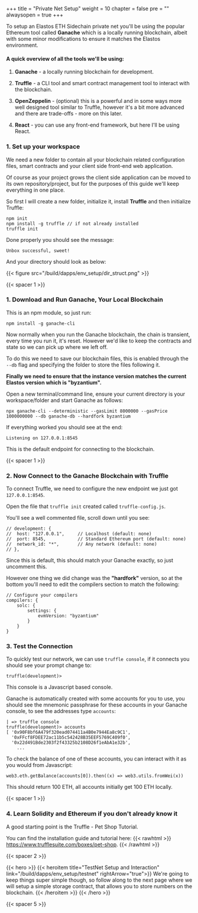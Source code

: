 +++
title = "Private Net Setup"
weight = 10
chapter = false
pre = ""
alwaysopen = true
+++

To setup an Elastos ETH Sidechain private net you'll be using the popular Ethereum tool called **Ganache**
which is a locally running blockchain, albeit with some minor modifications to ensure it matches the Elastos environment.

#### A quick overview of all the tools we'll be using:

1. **Ganache** - a locally running blockchain for development.

2. **Truffle** - a CLI tool and smart contract management tool to interact with the blockchain.

3. **OpenZeppelin** - (optional) this is a powerful and in some ways more well designed tool similar to Truffle, however it's a bit more advanced and there are trade-offs - more on this later.

4. **React** - you can use any front-end framework, but here I'll be using React.

### 1. Set up your workspace

We need a new folder to contain all your blockchain related configuration files, smart contracts
and your client side front-end web application.

Of course as your project grows the client side application can be moved to its own repository/project, but
for the purposes of this guide we'll keep everything in one place. 

So first I will create a new folder, initialize it, install **Truffle** and then initialize Truffle:

```
npm init
npm install -g truffle // if not already installed
truffle init
```

Done properly you should see the message: 

```
Unbox successful, sweet!
```

And your directory should look as below:

{{< figure src="/build/dapps/env_setup/dir_struct.png" >}}

{{< spacer 1 >}}

### 1. Download and Run Ganache, Your Local Blockchain

This is an npm module, so just run: 

```
npm install -g ganache-cli
```

Now normally when you run the Ganache blockchain, the chain is transient, every time you run it, it's reset. However
we'd like to keep the contracts and state so we can pick up where we left off. 

To do this we need to save our blockchain files, this is enabled through the `--db` flag and specifying the folder to 
store the files following it.

**Finally we need to ensure that the instance version matches the current Elastos version which is "byzantium".**

Open a new terminal/command line, ensure your current directory is your workspace/folder and start Ganache as follows:

```
npx ganache-cli --deterministic --gasLimit 8000000 --gasPrice 1000000000 --db ganache-db --hardfork byzantium
```

If everything worked you should see at the end:

```
Listening on 127.0.0.1:8545
```

This is the default endpoint for connecting to the blockchain.

{{< spacer 1 >}}

### 2. Now Connect to the Ganache Blockchain with Truffle 

To connect Truffle, we need to configure the new endpoint we just got `127.0.0.1:8545`. 

Open the file that `truffle init` created called `truffle-config.js`.

You'll see a well commented file, scroll down until you see:

```
// development: {
//  host: "127.0.0.1",     // Localhost (default: none)
//  port: 8545,            // Standard Ethereum port (default: none)
//  network_id: "*",       // Any network (default: none)
// },
```

Since this is default, this should match your Ganache exactly, so just uncomment this.

However one thing we did change was the **"hardfork"** version, so at the bottom you'll need to edit the compilers section to 
match the following:

```
// Configure your compilers
compilers: {
    solc: {
        settings: {
            evmVersion: "byzantium"
        }
    }
}
```

### 3. Test the Connection

To quickly test our network, we can use `truffle console`, if it connects you should see your prompt change to:

```
truffle(development)>
```

This console is a Javascript based console.

Ganache is automatically created with some accounts for you to use, you should see the mnemonic passphrase for these accounts 
in your Ganache console, to see the addresses type `accounts`:

```
| => truffle console
truffle(development)> accounts
[ '0x90F8bf6A479f320ead074411a4B0e7944Ea8c9C1',
  '0xFFcf8FDEE72ac11b5c542428B35EEF5769C409f0',
  '0x22d491Bde2303f2f43325b2108D26f1eAbA1e32b',
    ...
```

To check the balance of one of these accounts, you can interact with it as you would from Javascript:

```
web3.eth.getBalance(accounts[0]).then((x) => web3.utils.fromWei(x))
```

This should return 100 ETH, all accounts initially get 100 ETH locally.

{{< spacer 1 >}}

### 4. Learn Solidity and Ethereum if you don't already know it

A good starting point is the Truffle - Pet Shop Tutorial. 

You can find the installation guide and tutorial here: 
{{< rawhtml >}}
<a href="https://www.trufflesuite.com/boxes/pet-shop" target="_blank" onclick="event.stopPropagation();">https://www.trufflesuite.com/boxes/pet-shop</a>.
{{< /rawhtml >}}


{{< spacer 2 >}}

{{< hero >}}
    {{< heroitem title="TestNet Setup and Interaction" link="/build/dapps/env_setup/testnet" rightArrow="true">}}
        We're going to keep things super simple though, so follow along to the next page where we will setup
        a simple storage contract, that allows you to store numbers on the blockchain.
    {{< /heroitem >}}
{{< /hero >}}

{{< spacer 5 >}}
